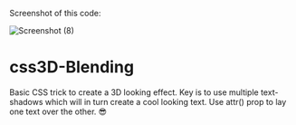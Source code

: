 Screenshot of this code:

![Screenshot (8)](https://user-images.githubusercontent.com/94052679/147350341-524d7c4a-abc0-4742-8216-8e604a214ccf.png)
# css3D-Blending
Basic CSS trick to create a 3D looking effect. Key is to use multiple text-shadows which will in turn create a cool looking text. Use attr() prop to lay one text over the other. 😎
